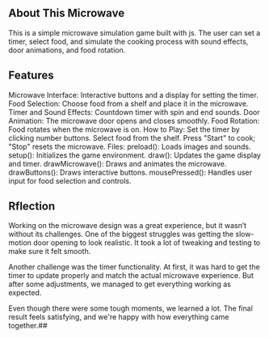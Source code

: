 ## About This Microwave
This is a simple microwave simulation game built with js. The user can set a timer, select food, and simulate the cooking process with sound effects, door animations, and food rotation.

## Features
Microwave Interface: Interactive buttons and a display for setting the timer.
Food Selection: Choose food from a shelf and place it in the microwave.
Timer and Sound Effects: Countdown timer with spin and end sounds.
Door Animation: The microwave door opens and closes smoothly.
Food Rotation: Food rotates when the microwave is on.
How to Play:
Set the timer by clicking number buttons.
Select food from the shelf.
Press "Start" to cook; "Stop" resets the microwave.
Files:
preload(): Loads images and sounds.
setup(): Initializes the game environment.
draw(): Updates the game display and timer.
drawMicrowave(): Draws and animates the microwave.
drawButtons(): Draws interactive buttons.
mousePressed(): Handles user input for food selection and controls.
## Rflection
Working on the microwave design was a great experience, but it wasn’t without its challenges. One of the biggest struggles was getting the slow-motion door opening to look realistic. It took a lot of tweaking and testing to make sure it felt smooth.

Another challenge was the timer functionality. At first, it was hard to get the timer to update properly and match the actual microwave experience. But after some adjustments, we managed to get everything working as expected.

Even though there were some tough moments, we learned a lot. The final result feels satisfying, and we're happy with how everything came together.##
